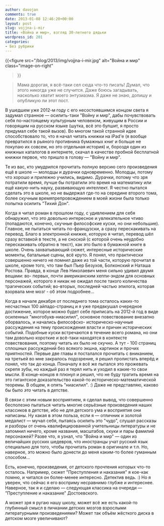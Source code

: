 ```yaml
---
author: davojan
comments: true
date: 2013-01-08 12:46:20+00:00
layout: post
slug: vojjna-i-mir
title: «Война и мир», взгляд 30-летнего дядьки
wordpress_id: 201
categories:
- Без рубрики
---
```


{{<figure 
    src="/blog/2013/img/vojjna-i-mir.jpg"
    alt="Война и мир"
    class="image-on-right"
>}}

> Мама дорогая, я всё-таки сел сюда что-то писать! Думал, что этого никогда уже не случится. Даже
> боюсь загадывать, насколько хватит моего энтузиазма. Я даже не знаю, допишу и опубликую ли этот
> пост.

В ушедшем уже 2012-м году с его несостоявшимся концом света я задумал странное — осилить-таки
"Войну и мир", дабы почувствовать себя по-настоящему культурным человеком, живущим в России и
говорящим на русском языке (шутка, всё это булшит, я просто придумал себе такой вызов). Во многом
такой странной идее способствовало то, что я начал читать книжки на iPad'е (я вообще превратился в
рьяного противника бумажных книг и больше не покупаю их совсем, но это отдельная история) и,
бороздя один из книжных каталогов в интернете, скачал в качестве пробной бесплатной книжки первое,
что пришло в голову — "Войну и мир". <!--more-->

Те из вас, кто умудрился прочитать полную версию сего произведения ещё в школе — молодцы и дурачки
одновременно. Молодцы, потому что хорошо и прилежно учились, видимо. Дурачки, потому что зря
потратили время, лучше бы потратили это время на математику или ещё какую-нить науку, развивающую
интеллект. Я честно пытался сделать это в школе, но не выдержал где-то на середине второго тома,
более скучным времяпрепровождением в моей жизни была только попытка осилить "Тихий Дон".

Когда я читал роман в прошлом году, с удивлением для себя обнаружил, что это довольно интересное и
увлекательное чтиво (попадаются, конечно, скучные философские куски, но они небольшие). Главное, не
пытаться читать по-французски, а сразу перескакивать на перевод. Благо в электронной книжке,
которую я читал, перевод шёл сразу вставкой в тексте, а не сноской (с которой очень неудобно
перескакивать обратно в текст), как это было в бумажной книге в школе. Очень захватывающий сюжет,
интересные исторические моменты, батальные сцены, всё круто. Я понял, что практически совершенно
ничего не помнил даже из той части, которую прочитал в школе, кроме того, что там был Пьер Безухов,
Болконский и Наташа Ростова. Правда, в конце Лев Николаевич меня сильно удивил двумя вещами: во-
первых, почти американским хеппи-эндом для основных персонажей, которого я никак не ожидал после
такого количества трагических событий; во-вторых, последней частью эпилога, которая взорвала мне
мозг - об этом подробнее…

Когда в начале декабря от последнего тома осталось каких-то несчастных 100 айпадо-страниц и я уже
предвкушал очередное достижение, которое можно будет себе приписать на 2012-й год в виде осиленных
"многобукв-ниасилил", основное повествование внезапно оборвалось, и начались философско-
историческо-научные рассуждения на тему происхождения власти и причин исторических событий.
Подобные куски встречаются в течение всего романа, но они там довольно короткие и всё-таки
находятся в контексте повествования, поэтому читать их было не скучно. А тут - 100 страниц сплошных
рассуждений без всякого экшна, картинок и прочих приятностей. Первые две главы я посталался
прочитать с вниканием, на третьей во мне закралось подозрение, я решил пролистать вперёд и понял,
что так до конца. Поначалу я всё же пытался это прожевать скрепя зубы, но каждый раз я терял нить и
уходил в какие-то свои мысли. В конце-концов я плюнул и решил, что не буду тратить время на это
гигантское доказательство какой-то историческо-математической теоремы. В общем, я опять "ниасилил".
:) Даже не представляю, каково бы было _это_ читать в детстве.

В связи с этим новым восприятием, я сделал вывод, что совершенно бесполезно пытаться читать многие
серьёзные произведения наших классиков в детстве, ибо не для детского ума и восприятия они
написаны. Ну какая в этом польза, если я — отличник и золотой медалист — мучал себя, пытаясь
осилить это "чудо", слушал рассказы и разборы от очень квалифицированной учительницы литературы и
не запомнил ничего, кроме названия, масштабов, скуки и пары фамилий персонажей? Разве что, я узнал,
что "Война и мир" — один из величайших русских шедевров, что иностранцы учат русский язык
специально для того, чтобы прочитать роман в оригинале и т.п. Но, наверное, это можно было донести
до меня каким-то более гуманным способом…

Есть, конечно, произведения, от детского прочтения которых что-то осталось. Например, сюжет
"Преступления и наказания" я кое-как помню, и читался он более-менее интересно. Детектив ведь. :)
Но я уверен, что сейчас я его восприму несравнимо глубже и интереснее. Наверное, так я и сделаю —
следующая классика на очереди — "Преступление и наказание" Достоевского.

А может зря я ругаю нашу школу, может всё же есть какой-то глубинный смысл в пичкании детских
мозгов взрослыми литературными произведениями? Может так объём жёсткого диска в детском мозге
увеличивают?
